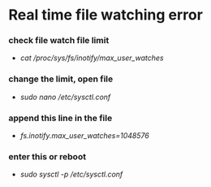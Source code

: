 # Real time file watching error
### check file watch file limit
*	*cat /proc/sys/fs/inotify/max_user_watches*
### change the limit, open file
*	*sudo nano /etc/sysctl.conf*
### append this line in the file
*	*fs.inotify.max_user_watches=1048576*
### enter this or reboot
*	*sudo sysctl -p /etc/sysctl.conf*